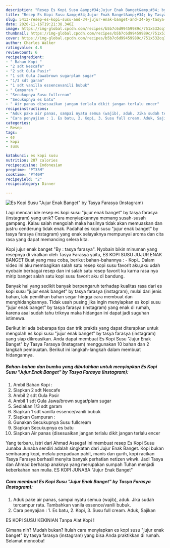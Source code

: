 ```yaml
---
description: "Resep Es Kopi Susu &amp;#34;Jujur Enak Banget&amp;#34; by Tasya Farasya (Instagram) Anti Gagal"
title: "Resep Es Kopi Susu &amp;#34;Jujur Enak Banget&amp;#34; by Tasya Farasya (Instagram) Anti Gagal"
slug: 5413-resep-es-kopi-susu-and-34-jujur-enak-banget-and-34-by-tasya-farasya-instagram-anti-gagal
date: 2020-11-16T19:21:38.346Z
image: https://img-global.cpcdn.com/recipes/b5b7c6d99459989c/751x532cq70/es-kopi-susu-jujur-enak-banget-by-tasya-farasya-instagram-foto-resep-utama.jpg
thumbnail: https://img-global.cpcdn.com/recipes/b5b7c6d99459989c/751x532cq70/es-kopi-susu-jujur-enak-banget-by-tasya-farasya-instagram-foto-resep-utama.jpg
cover: https://img-global.cpcdn.com/recipes/b5b7c6d99459989c/751x532cq70/es-kopi-susu-jujur-enak-banget-by-tasya-farasya-instagram-foto-resep-utama.jpg
author: Charles Walker
ratingvalue: 4.8
reviewcount: 6
recipeingredient:
- " Bahan Kopi "
- "2 sdt Nescafe"
- "2 sdt Gula Pasir"
- "1 sdt Gula Jawabrown sugarplam sugar"
- "1/3 sdt garam"
- "1 sdt vanilla essencevanili bubuk"
- " Campuran "
- "Secukupnya Susu fullcream"
- "Secukupnya es batu"
- " Air panas disesuaikan jangan terlalu dikit jangan terlalu encer"
recipeinstructions:
- "Aduk pake air panas, sampai nyatu semua (wajib), aduk. Jika sudah tercampur rata. Tambahkan vanila essence/vanili bubuk."
- "Cara penyajian : 1. Es batu, 2. Kopi, 3. Susu full cream. Aduk, Sajikan"
categories:
- Resep
tags:
- es
- kopi
- susu

katakunci: es kopi susu 
nutrition: 287 calories
recipecuisine: Indonesian
preptime: "PT33M"
cooktime: "PT40M"
recipeyield: "2"
recipecategory: Dinner

---
```



![Es Kopi Susu &#34;Jujur Enak Banget&#34; by Tasya Farasya (Instagram)](https://img-global.cpcdn.com/recipes/b5b7c6d99459989c/751x532cq70/es-kopi-susu-jujur-enak-banget-by-tasya-farasya-instagram-foto-resep-utama.jpg)

Lagi mencari ide resep es kopi susu &#34;jujur enak banget&#34; by tasya farasya (instagram) yang unik? Cara menyiapkannya memang susah-susah gampang. Kalau salah mengolah maka hasilnya tidak akan memuaskan dan justru cenderung tidak enak. Padahal es kopi susu &#34;jujur enak banget&#34; by tasya farasya (instagram) yang enak selayaknya mempunyai aroma dan cita rasa yang dapat memancing selera kita.

Kopi jujur enak banget &#34;By : tasya farasya&#34;. Nyobain bikin minuman yang resepnya di viralkan oleh Tasya Farasya yaitu, ES KOPI SUSU JUJUR ENAK BANGET Buat yang mau coba, berikut bahan-bahannya : - Kopi.. Dalam video ini aku membagikan salah satu resep kopi susu favorit aku,aku udah nyobain berbagai resep dan ini salah satu resep favorit ku karna rasa nya mirip banget salah satu kopi susu favorit aku di bandung.

Banyak hal yang sedikit banyak berpengaruh terhadap kualitas rasa dari es kopi susu &#34;jujur enak banget&#34; by tasya farasya (instagram), mulai dari jenis bahan, lalu pemilihan bahan segar hingga cara membuat dan menghidangkannya. Tidak usah pusing jika ingin menyiapkan es kopi susu &#34;jujur enak banget&#34; by tasya farasya (instagram) yang enak di rumah, karena asal sudah tahu triknya maka hidangan ini dapat jadi suguhan istimewa.


Berikut ini ada beberapa tips dan trik praktis yang dapat diterapkan untuk mengolah es kopi susu &#34;jujur enak banget&#34; by tasya farasya (instagram) yang siap dikreasikan. Anda dapat membuat Es Kopi Susu &#34;Jujur Enak Banget&#34; by Tasya Farasya (Instagram) menggunakan 10 bahan dan 2 langkah pembuatan. Berikut ini langkah-langkah dalam membuat hidangannya.

<!--inarticleads1-->

##### Bahan-bahan dan bumbu yang dibutuhkan untuk menyiapkan Es Kopi Susu &#34;Jujur Enak Banget&#34; by Tasya Farasya (Instagram):

1. Ambil  Bahan Kopi :
1. Siapkan 2 sdt Nescafe
1. Ambil 2 sdt Gula Pasir
1. Ambil 1 sdt Gula Jawa/brown sugar/plam sugar
1. Sediakan 1/3 sdt garam
1. Siapkan 1 sdt vanilla essence/vanili bubuk
1. Siapkan  Campuran :
1. Gunakan Secukupnya Susu fullcream
1. Siapkan Secukupnya es batu
1. Siapkan  Air panas (disesuaikan jangan terlalu dikit jangan terlalu encer


Yang terbaru, istri dari Ahmad Assegaf ini membuat resep Es Kopi Susu Junaba Junaba sendiri adalah singkatan dari Jujur Enak Banget. Kopi bukan sembarang kopi, melalu perpaduan pahit, manis dan gurih, kopi racikan Tasya Farasya berhasil menyita banyak perhatian netizen wkwk. Jadi Tasya dan Ahmad berharap anaknya yang merupakan sumpah Tuhan menjadi keberkahan nan mulia. ES KOPI JUNABA &#34;Jujur Enak Banget&#34; 

<!--inarticleads2-->

##### Cara membuat Es Kopi Susu &#34;Jujur Enak Banget&#34; by Tasya Farasya (Instagram):

1. Aduk pake air panas, sampai nyatu semua (wajib), aduk. Jika sudah tercampur rata. Tambahkan vanila essence/vanili bubuk.
1. Cara penyajian : 1. Es batu, 2. Kopi, 3. Susu full cream. Aduk, Sajikan


ES KOPI SUSU KEKINIAN Tanpa Alat Kopi ! 

Gimana nih? Mudah bukan? Itulah cara menyiapkan es kopi susu &#34;jujur enak banget&#34; by tasya farasya (instagram) yang bisa Anda praktikkan di rumah. Selamat mencoba!
